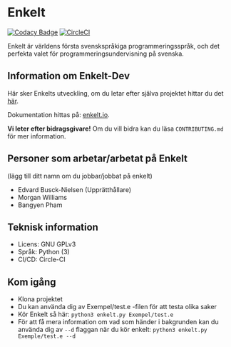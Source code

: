 # Enkelt

[![Codacy Badge](https://api.codacy.com/project/badge/Grade/3804274f9a3242319d4b9d3f717d1428)](https://app.codacy.com/app/Enkelt/Enkelt-Dev?utm_source=github.com&utm_medium=referral&utm_content=Enkelt/Enkelt-Dev&utm_campaign=Badge_Grade_Dashboard)
[![CircleCI](https://circleci.com/gh/Enkelt/Enkelt-Dev.svg?style=svg)](https://circleci.com/gh/Enkelt/Enkelt-Dev)

Enkelt är världens första svenskspråkiga programmeringsspråk, och det perfekta valet för programmeringsundervisning på svenska.

## Information om Enkelt-Dev
Här sker Enkelts utveckling, om du letar efter själva projektet hittar du det [här](https://github.com/Enkelt/Enkelt).

Dokumentation hittas på: [enkelt.io](https://enkelt.io).

__Vi leter efter bidragsgivare!__
Om du vill bidra kan du läsa `CONTRIBUTING.md` för mer information.

## Personer som arbetar/arbetat på Enkelt
(lägg till ditt namn om du jobbar/jobbat på enkelt)

-   Edvard Busck-Nielsen (Upprätthållare)
-   Morgan Williams
-   Bangyen Pham

## Teknisk information
-   Licens: GNU GPLv3
-   Språk: Python (3)
-   CI/CD: Circle-CI

## Kom igång
-   Klona projektet
-   Du kan använda dig av Exempel/test.e -filen för att testa olika saker
-   Kör Enkelt så här: `python3 enkelt.py Exempel/test.e`
-   För att få mera information om vad som händer i bakgrunden kan du använda dig av `--d` flaggan när du kör enkelt: `python3 enkelt.py Exemple/test.e --d`
